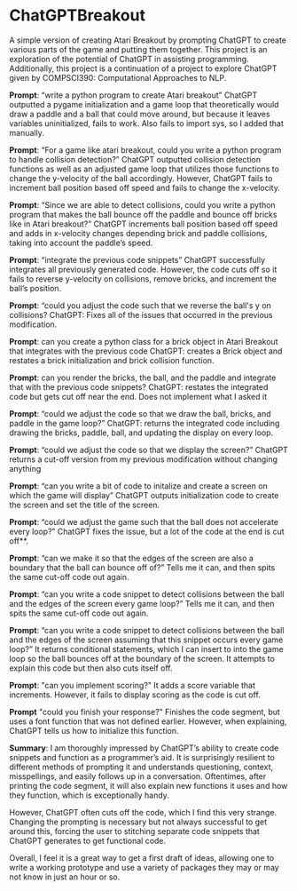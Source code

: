 # ChatGPTBreakout
A simple version of creating Atari Breakout by prompting ChatGPT to create various parts of the game and putting them together.
This project is an exploration of the potential of ChatGPT in assisting programming.
Additionally, this project is a continuation of a project to explore ChatGPT given by COMPSCI390: Computational Approaches to NLP.

**Prompt**: “write a python program to create Atari breakout”
ChatGPT outputted a pygame initialization and a game loop that theoretically would draw a paddle and a ball that could move around, but because it leaves variables uninitialized, fails to work. Also fails to import sys, so I added that manually.

**Prompt**: “For a game like atari breakout, could you write a python program to handle collision detection?”
ChatGPT outputted collision detection functions as well as an adjusted game loop that utilizes those functions to change the y-velocity of the ball accordingly. However, ChatGPT fails to increment ball position based off speed and fails to change the x-velocity.

**Prompt**: “Since we are able to detect collisions, could you write a python program that makes the ball bounce off the paddle and bounce off bricks like in Atari breakout?”
ChatGPT increments ball position based off speed and adds in x-velocity changes depending brick and paddle collisions, taking into account the paddle’s speed.

**Prompt**: “integrate the previous code snippets”
ChatGPT successfully integrates all previously generated code. However, the code cuts off so it fails to reverse y-velocity on collisions, remove bricks, and increment the ball’s position.

**Prompt**: “could you adjust the code such that we reverse the ball's y on collisions?
ChatGPT: Fixes all of the issues that occurred in the previous modification.

**Prompt**: can you create a python class for a brick object in Atari Breakout that integrates with the previous code
ChatGPT: creates a Brick object and restates a brick initialization and brick collision function.

**Prompt**: can you render the bricks, the ball, and the paddle and integrate that with the previous code snippets?
ChatGPT: restates the integrated code but gets cut off near the end. Does not implement what I asked it

**Prompt**: “could we adjust the code so that we draw the ball, bricks, and paddle in the game loop?”
ChatGPT: returns the integrated code including drawing the bricks, paddle, ball, and updating the display on every loop.

**Prompt**: “could we adjust the code so that we display the screen?”
ChatGPT returns a cut-off version from my previous modification without changing anything

**Prompt**: “can you write a bit of code to initalize and create a screen on which the game will display”
ChatGPT outputs initialization code to create the screen and set the title of the screen.

**Prompt**: “could we adjust the game such that the ball does not accelerate every loop?”
ChatGPT fixes the issue, but a lot of the code at the end is cut off**.

**Prompt**: “can we make it so that the edges of the screen are also a boundary that the ball can bounce off of?”
Tells me it can, and then spits the same cut-off code out again.

**Prompt**: “can you write a code snippet to detect collisions between the ball and the edges of the screen every game loop?”
Tells me it can, and then spits the same cut-off code out again.

**Prompt**: “can you write a code snippet to detect collisions between the ball and the edges of the screen assuming that this snippet occurs every game loop?”
It returns conditional statements, which I can insert to into the game loop so the ball bounces off at the boundary of the screen. It attempts to explain this code but then also cuts itself off.

**Prompt**: "can you implement scoring?"
It adds a score variable that increments. However, it fails to display scoring as the code is cut off.

**Prompt** "could you finish your response?"
Finishes the code segment, but uses a font function that was not defined earlier. However, when explaining, ChatGPT tells us how to initialize this function.

**Summary**:
I am thoroughly impressed by ChatGPT’s ability to create code snippets and function as a programmer’s aid. It is surprisingly resilient to different methods of prompting it and understands questioning, context, misspellings, and easily follows up in a conversation. Oftentimes, after printing the code segment, it will also explain new functions it uses and how they function, which is exceptionally handy.

However, ChatGPT often cuts off the code, which I find this very strange. Changing the prompting is necessary but not always successful to get around this, forcing the user to stitching separate code snippets that ChatGPT generates to get functional code.

Overall, I feel it is a great way to get a first draft of ideas, allowing one to write a working prototype and use a variety of packages they may or may not know in just an hour or so.